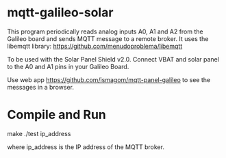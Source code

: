 # mqtt-galileo-solar

This program periodically reads analog inputs A0, A1 and A2 from the Galileo board and sends MQTT message to a remote broker. It uses the libemqtt library: https://github.com/menudoproblema/libemqtt

To be used with the Solar Panel Shield v2.0. Connect VBAT and solar panel to the A0 and A1 pins in your Galileo Board. 

Use web app https://github.com/ismagom/mqtt-panel-galileo to see the messages in a browser. 

# Compile and Run

make
./test ip_address

where ip_address is the IP address of the MQTT broker. 



